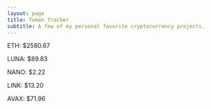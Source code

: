 ```yaml
---
layout: page
title: Token Tracker
subtitle: A few of my personal favorite cryptocurrency projects.
---
```


<!--BEGINCRYPTOINPUT-->
ETH: $2580.67

LUNA: $89.83

NANO: $2.22

LINK: $13.20

AVAX: $71.96

<!--ENDCRYPTOINPUT-->

